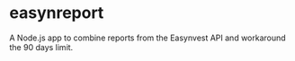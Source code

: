 # easynreport
A Node.js app to combine reports from the Easynvest API and workaround the 90 days limit.
